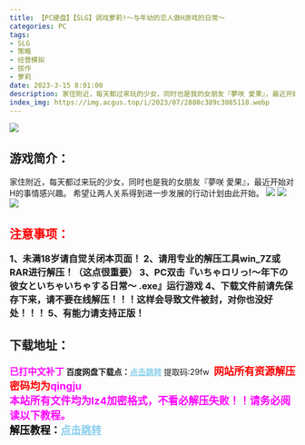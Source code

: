 ```yaml
---
title: 【PC硬盘】【SLG】调戏萝莉!～与年幼的恋人做H游戏的日常～
categories: PC
tags:
- SLG
- 策略
- 经营模拟
- 拔作
- 萝莉
date: 2023-3-15 8:01:00
description: 家住附近，每天都过来玩的少女，同时也是我的女朋友『夢咲 愛果』，最近开始对H的事情感兴趣。希望让两人关系得到进一步发展的行动计划由此开始。
index_img: https://img.acgus.top/i/2023/07/2880c389c3085118.webp
---
```

![](https://img.acgus.top/i/2023/07/2880c389c3085118.webp)
## 游戏简介：
家住附近，每天都过来玩的少女，同时也是我的女朋友『夢咲 愛果』，最近开始对H的事情感兴趣。
希望让两人关系得到进一步发展的行动计划由此开始。
![](https://img.acgus.top/i/2023/07/1a66596645085124.webp)
![](https://img.acgus.top/i/2023/07/25c31d11c7085122.webp)
![](https://img.acgus.top/i/2023/07/5498e158f0085120.webp)





## <font color=#FF0000 >注意事项：</font>
<font size=3><b>1、未满18岁请自觉关闭本页面！
2、请用专业的解压工具win_7Z或RAR进行解压！（这点很重要）
3、PC双击『いちゃロリっ!～年下の彼女といちゃいちゃする日常～ .exe』运行游戏
4、下载文件前请先保存下来，请不要在线解压！！！这样会导致文件被封，对你也没好处！！！
5、有能力请支持正版！</b></font>

## 下载地址：
<font color=#FF00FF size=3><b>已打中文补丁</b></font>
<b>百度网盘下载点：</b><a href="https://pan.baidu.com/s/1R1BKJruFZEqHd_sZ3zCmNQ?pwd=29fw" style="color: #87CEEB;"><b>点击跳转</b></a> 提取码:29fw
<a style="padding: 0" href="https://post.qingju.org/AD/"><img style="max-width:100%" src="https://img.acgus.top/i/2024/07/478f689b8021d8d499ab43d21acf137a.gif" alt=""></a>
<b><font color=#FF0000 size=4>网站所有资源解压密码均为</b></font><b><font color=#FF00FF size=4>qingju</font><font color=#FF0000 ></font></b><br><b><font color=#FF00FF size=4>本站所有文件均为lz4加密格式，不看必解压失败！！请务必阅读以下教程。</b></font><br><b><font color=#000 size=4>解压教程：</b><a href="https://post.qingju.org/tutorial/000/" style="color: #87CEEB;"><b>点击跳转</b></a>
